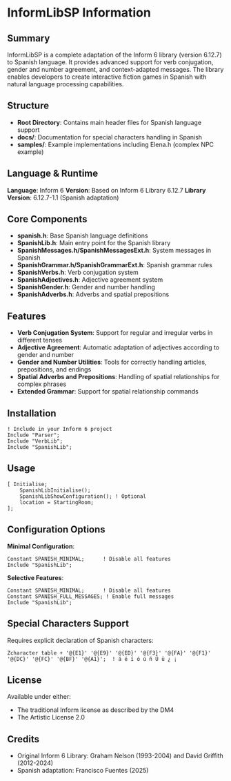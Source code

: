 # InformLibSP Information

## Summary
InformLibSP is a complete adaptation of the Inform 6 library (version 6.12.7) to Spanish language. It provides advanced support for verb conjugation, gender and number agreement, and context-adapted messages. The library enables developers to create interactive fiction games in Spanish with natural language processing capabilities.

## Structure
- **Root Directory**: Contains main header files for Spanish language support
- **docs/**: Documentation for special characters handling in Spanish
- **samples/**: Example implementations including Elena.h (complex NPC example)

## Language & Runtime
**Language**: Inform 6
**Version**: Based on Inform 6 Library 6.12.7
**Library Version**: 6.12.7-1.1 (Spanish adaptation)

## Core Components
- **spanish.h**: Base Spanish language definitions
- **SpanishLib.h**: Main entry point for the Spanish library
- **SpanishMessages.h/SpanishMessagesExt.h**: System messages in Spanish
- **SpanishGrammar.h/SpanishGrammarExt.h**: Spanish grammar rules
- **SpanishVerbs.h**: Verb conjugation system
- **SpanishAdjectives.h**: Adjective agreement system
- **SpanishGender.h**: Gender and number handling
- **SpanishAdverbs.h**: Adverbs and spatial prepositions

## Features
- **Verb Conjugation System**: Support for regular and irregular verbs in different tenses
- **Adjective Agreement**: Automatic adaptation of adjectives according to gender and number
- **Gender and Number Utilities**: Tools for correctly handling articles, prepositions, and endings
- **Spatial Adverbs and Prepositions**: Handling of spatial relationships for complex phrases
- **Extended Grammar**: Support for spatial relationship commands

## Installation
```inform
! Include in your Inform 6 project
Include "Parser";
Include "VerbLib";
Include "SpanishLib";
```

## Usage
```inform
[ Initialise;
    SpanishLibInitialise();
    SpanishLibShowConfiguration(); ! Optional
    location = StartingRoom;
];
```

## Configuration Options
**Minimal Configuration**:
```inform
Constant SPANISH_MINIMAL;      ! Disable all features
Include "SpanishLib";
```

**Selective Features**:
```inform
Constant SPANISH_MINIMAL;      ! Disable all features
Constant SPANISH_FULL_MESSAGES; ! Enable full messages
Include "SpanishLib";
```

## Special Characters Support
Requires explicit declaration of Spanish characters:
```inform
Zcharacter table + '@{E1}' '@{E9}' '@{ED}' '@{F3}' '@{FA}' '@{F1}' '@{DC}' '@{FC}' '@{BF}' '@{A1}';  ! á é í ó ú ñ Ü ü ¿ ¡
```

## License
Available under either:
- The traditional Inform license as described by the DM4
- The Artistic License 2.0

## Credits
- Original Inform 6 Library: Graham Nelson (1993-2004) and David Griffith (2012-2024)
- Spanish adaptation: Francisco Fuentes (2025)